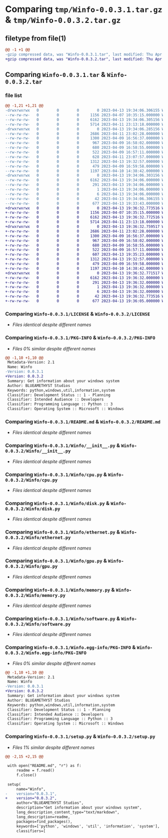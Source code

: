 # Comparing `tmp/Winfo-0.0.3.1.tar.gz` & `tmp/Winfo-0.0.3.2.tar.gz`

## filetype from file(1)

```diff
@@ -1 +1 @@
-gzip compressed data, was "Winfo-0.0.3.1.tar", last modified: Thu Apr 13 19:34:06 2023, max compression
+gzip compressed data, was "Winfo-0.0.3.2.tar", last modified: Thu Apr 13 19:36:32 2023, max compression
```

## Comparing `Winfo-0.0.3.1.tar` & `Winfo-0.0.3.2.tar`

### file list

```diff
@@ -1,21 +1,21 @@
-drwxrwxrwx   0        0        0        0 2023-04-13 19:34:06.306155 Winfo-0.0.3.1/
--rw-rw-rw-   0        0        0     1156 2023-04-07 10:35:15.000000 Winfo-0.0.3.1/LICENSE
--rw-rw-rw-   0        0        0     6162 2023-04-13 19:34:06.305156 Winfo-0.0.3.1/PKG-INFO
--rw-rw-rw-   0        0        0     5714 2023-04-11 23:13:18.000000 Winfo-0.0.3.1/README.md
-drwxrwxrwx   0        0        0        0 2023-04-13 19:34:06.285156 Winfo-0.0.3.1/Winfo/
--rw-rw-rw-   0        0        0     2686 2023-04-11 23:02:28.000000 Winfo-0.0.3.1/Winfo/__init__.py
--rw-rw-rw-   0        0        0     1300 2023-04-09 16:56:37.000000 Winfo-0.0.3.1/Winfo/cpu.py
--rw-rw-rw-   0        0        0      967 2023-04-09 16:58:02.000000 Winfo-0.0.3.1/Winfo/disk.py
--rw-rw-rw-   0        0        0      680 2023-04-09 16:58:55.000000 Winfo-0.0.3.1/Winfo/ethernet.py
--rw-rw-rw-   0        0        0      522 2023-04-09 16:57:11.000000 Winfo-0.0.3.1/Winfo/gpu.py
--rw-rw-rw-   0        0        0      628 2023-04-11 23:07:57.000000 Winfo-0.0.3.1/Winfo/internet.py
--rw-rw-rw-   0        0        0     1312 2023-04-13 19:32:57.000000 Winfo-0.0.3.1/Winfo/memory.py
--rw-rw-rw-   0        0        0      479 2023-04-09 16:59:58.000000 Winfo-0.0.3.1/Winfo/motherboard.py
--rw-rw-rw-   0        0        0     1197 2023-04-10 14:38:42.000000 Winfo-0.0.3.1/Winfo/software.py
-drwxrwxrwx   0        0        0        0 2023-04-13 19:34:06.303156 Winfo-0.0.3.1/Winfo.egg-info/
--rw-rw-rw-   0        0        0     6162 2023-04-13 19:34:06.000000 Winfo-0.0.3.1/Winfo.egg-info/PKG-INFO
--rw-rw-rw-   0        0        0      291 2023-04-13 19:34:06.000000 Winfo-0.0.3.1/Winfo.egg-info/SOURCES.txt
--rw-rw-rw-   0        0        0        1 2023-04-13 19:34:06.000000 Winfo-0.0.3.1/Winfo.egg-info/dependency_links.txt
--rw-rw-rw-   0        0        0        6 2023-04-13 19:34:06.000000 Winfo-0.0.3.1/Winfo.egg-info/top_level.txt
--rw-rw-rw-   0        0        0       42 2023-04-13 19:34:06.306155 Winfo-0.0.3.1/setup.cfg
--rw-rw-rw-   0        0        0      677 2023-04-13 19:33:43.000000 Winfo-0.0.3.1/setup.py
+drwxrwxrwx   0        0        0        0 2023-04-13 19:36:32.773516 Winfo-0.0.3.2/
+-rw-rw-rw-   0        0        0     1156 2023-04-07 10:35:15.000000 Winfo-0.0.3.2/LICENSE
+-rw-rw-rw-   0        0        0     6162 2023-04-13 19:36:32.772516 Winfo-0.0.3.2/PKG-INFO
+-rw-rw-rw-   0        0        0     5714 2023-04-11 23:13:18.000000 Winfo-0.0.3.2/README.md
+drwxrwxrwx   0        0        0        0 2023-04-13 19:36:32.759517 Winfo-0.0.3.2/Winfo/
+-rw-rw-rw-   0        0        0     2686 2023-04-11 23:02:28.000000 Winfo-0.0.3.2/Winfo/__init__.py
+-rw-rw-rw-   0        0        0     1300 2023-04-09 16:56:37.000000 Winfo-0.0.3.2/Winfo/cpu.py
+-rw-rw-rw-   0        0        0      967 2023-04-09 16:58:02.000000 Winfo-0.0.3.2/Winfo/disk.py
+-rw-rw-rw-   0        0        0      680 2023-04-09 16:58:55.000000 Winfo-0.0.3.2/Winfo/ethernet.py
+-rw-rw-rw-   0        0        0      522 2023-04-09 16:57:11.000000 Winfo-0.0.3.2/Winfo/gpu.py
+-rw-rw-rw-   0        0        0      607 2023-04-13 19:35:23.000000 Winfo-0.0.3.2/Winfo/internet.py
+-rw-rw-rw-   0        0        0     1312 2023-04-13 19:32:57.000000 Winfo-0.0.3.2/Winfo/memory.py
+-rw-rw-rw-   0        0        0      479 2023-04-09 16:59:58.000000 Winfo-0.0.3.2/Winfo/motherboard.py
+-rw-rw-rw-   0        0        0     1197 2023-04-10 14:38:42.000000 Winfo-0.0.3.2/Winfo/software.py
+drwxrwxrwx   0        0        0        0 2023-04-13 19:36:32.771517 Winfo-0.0.3.2/Winfo.egg-info/
+-rw-rw-rw-   0        0        0     6162 2023-04-13 19:36:32.000000 Winfo-0.0.3.2/Winfo.egg-info/PKG-INFO
+-rw-rw-rw-   0        0        0      291 2023-04-13 19:36:32.000000 Winfo-0.0.3.2/Winfo.egg-info/SOURCES.txt
+-rw-rw-rw-   0        0        0        1 2023-04-13 19:36:32.000000 Winfo-0.0.3.2/Winfo.egg-info/dependency_links.txt
+-rw-rw-rw-   0        0        0        6 2023-04-13 19:36:32.000000 Winfo-0.0.3.2/Winfo.egg-info/top_level.txt
+-rw-rw-rw-   0        0        0       42 2023-04-13 19:36:32.773516 Winfo-0.0.3.2/setup.cfg
+-rw-rw-rw-   0        0        0      677 2023-04-13 19:36:05.000000 Winfo-0.0.3.2/setup.py
```

### Comparing `Winfo-0.0.3.1/LICENSE` & `Winfo-0.0.3.2/LICENSE`

 * *Files identical despite different names*

### Comparing `Winfo-0.0.3.1/PKG-INFO` & `Winfo-0.0.3.2/PKG-INFO`

 * *Files 0% similar despite different names*

```diff
@@ -1,10 +1,10 @@
 Metadata-Version: 2.1
 Name: Winfo
-Version: 0.0.3.1
+Version: 0.0.3.2
 Summary: Get information about your windows system
 Author: BLUEAMETHYST Studios
 Keywords: python,windows,util,information,system
 Classifier: Development Status :: 1 - Planning
 Classifier: Intended Audience :: Developers
 Classifier: Programming Language :: Python :: 3
 Classifier: Operating System :: Microsoft :: Windows
```

### Comparing `Winfo-0.0.3.1/README.md` & `Winfo-0.0.3.2/README.md`

 * *Files identical despite different names*

### Comparing `Winfo-0.0.3.1/Winfo/__init__.py` & `Winfo-0.0.3.2/Winfo/__init__.py`

 * *Files identical despite different names*

### Comparing `Winfo-0.0.3.1/Winfo/cpu.py` & `Winfo-0.0.3.2/Winfo/cpu.py`

 * *Files identical despite different names*

### Comparing `Winfo-0.0.3.1/Winfo/disk.py` & `Winfo-0.0.3.2/Winfo/disk.py`

 * *Files identical despite different names*

### Comparing `Winfo-0.0.3.1/Winfo/ethernet.py` & `Winfo-0.0.3.2/Winfo/ethernet.py`

 * *Files identical despite different names*

### Comparing `Winfo-0.0.3.1/Winfo/gpu.py` & `Winfo-0.0.3.2/Winfo/gpu.py`

 * *Files identical despite different names*

### Comparing `Winfo-0.0.3.1/Winfo/memory.py` & `Winfo-0.0.3.2/Winfo/memory.py`

 * *Files identical despite different names*

### Comparing `Winfo-0.0.3.1/Winfo/software.py` & `Winfo-0.0.3.2/Winfo/software.py`

 * *Files identical despite different names*

### Comparing `Winfo-0.0.3.1/Winfo.egg-info/PKG-INFO` & `Winfo-0.0.3.2/Winfo.egg-info/PKG-INFO`

 * *Files 0% similar despite different names*

```diff
@@ -1,10 +1,10 @@
 Metadata-Version: 2.1
 Name: Winfo
-Version: 0.0.3.1
+Version: 0.0.3.2
 Summary: Get information about your windows system
 Author: BLUEAMETHYST Studios
 Keywords: python,windows,util,information,system
 Classifier: Development Status :: 1 - Planning
 Classifier: Intended Audience :: Developers
 Classifier: Programming Language :: Python :: 3
 Classifier: Operating System :: Microsoft :: Windows
```

### Comparing `Winfo-0.0.3.1/setup.py` & `Winfo-0.0.3.2/setup.py`

 * *Files 1% similar despite different names*

```diff
@@ -2,15 +2,15 @@
 
 with open("README.md", "r") as f:
     readme = f.read()
     f.close()
     
 setup(
     name="Winfo",
-    version="0.0.3.1",
+    version="0.0.3.2",
     author="BLUEAMETHYST Studios",
     description="Get information about your windows system",
     long_description_content_type="text/markdown",
     long_description=readme,
     packages=find_packages(),
     keywords=['python', 'windows', 'util', 'information', 'system'],
     classifiers=[
```

